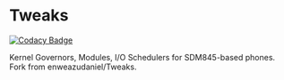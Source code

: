 # Tweaks

[![Codacy Badge](https://api.codacy.com/project/badge/Grade/81a4b8e4902f43cf9b7bd27a83b07f39)](https://app.codacy.com/manual/daniel.enweazu/Tweaks?utm_source=github.com&utm_medium=referral&utm_content=enweazudaniel/Tweaks&utm_campaign=Badge_Grade_Settings)

Kernel Governors, Modules, I/O Schedulers for SDM845-based phones. Fork from enweazudaniel/Tweaks.
